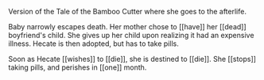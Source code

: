 Version of the Tale of the Bamboo Cutter where she goes to the afterlife.  
  
Baby narrowly escapes death. Her mother chose to [[have]] her [[dead]] boyfriend's child. She gives up her child upon realizing it had an expensive illness. Hecate is then adopted, but has to take pills.  
  
Soon as Hecate [[wishes]] to [[die]], she is destined to [[die]]. She [[stops]] taking pills, and perishes in [[one]] month.